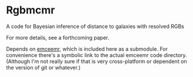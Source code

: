 # Rgbmcmr
A code for Bayesian inference of distance to galaxies with resolved RGBs

For more details, see a forthcoming paper.

Depends on [emceemr](https://github.com/eteq/emceemr), which is included here as a submodule.  For convenience there's a symbolic link to the actual emceemr code directory. (Although I'm not really sure if that is very cross-platform or dependent on the version of git or whatever.)